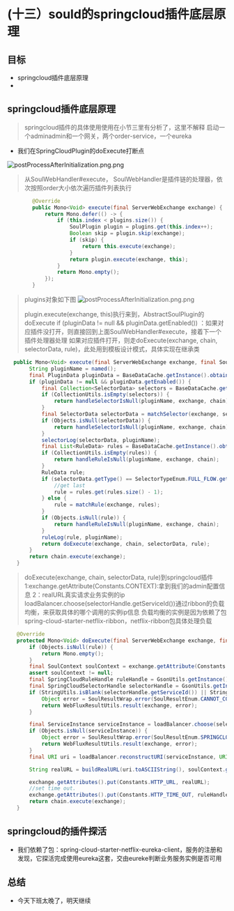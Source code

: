 # (十三）sould的springcloud插件底层原理

##  目标
* springcloud插件底层原理
*



## springcloud插件底层原理
> springcloud插件的具体使用使用在小节三里有分析了，这里不解释
> 启动一个adminadmin和一个网关，两个order-service，一个eureka

* 我们在SpringCloudPlugin的doExecute打断点

![postProcessAfterInitialization.png.png](../soul/png/postProcessAfterInitialization.png.png "postProcessAfterInitialization.png")
> 从SoulWebHandler#execute， SoulWebHandler是插件链的处理器，依次按照order大小依次遍历插件列表执行
 ```Java   
         @Override
         public Mono<Void> execute(final ServerWebExchange exchange) {
             return Mono.defer(() -> {
                 if (this.index < plugins.size()) {
                     SoulPlugin plugin = plugins.get(this.index++);
                     Boolean skip = plugin.skip(exchange);
                     if (skip) {
                         return this.execute(exchange);
                     }
                     return plugin.execute(exchange, this);
                 }
                 return Mono.empty();
             });
         }
  ```
>  plugins对象如下图
![postProcessAfterInitialization.png.png](../soul/png/postProcessAfterInitialization.png.png "postProcessAfterInitialization.png")
>
> plugin.execute(exchange, this)执行来到，AbstractSoulPlugin的doExecute
> if (pluginData != null && pluginData.getEnabled()) ：如果对应插件没打开，则直接回到上面SoulWebHandler#execute，接着下一个插件处理器处理
> 如果对应插件打开，则走doExecute(exchange, chain, selectorData, rule)，此处用到模板设计模式，具体实现在继承类
 ```Java   
   public Mono<Void> execute(final ServerWebExchange exchange, final SoulPluginChain chain) {
        String pluginName = named();
        final PluginData pluginData = BaseDataCache.getInstance().obtainPluginData(pluginName);
        if (pluginData != null && pluginData.getEnabled()) {
            final Collection<SelectorData> selectors = BaseDataCache.getInstance().obtainSelectorData(pluginName);
            if (CollectionUtils.isEmpty(selectors)) {
                return handleSelectorIsNull(pluginName, exchange, chain);
            }
            final SelectorData selectorData = matchSelector(exchange, selectors);
            if (Objects.isNull(selectorData)) {
                return handleSelectorIsNull(pluginName, exchange, chain);
            }
            selectorLog(selectorData, pluginName);
            final List<RuleData> rules = BaseDataCache.getInstance().obtainRuleData(selectorData.getId());
            if (CollectionUtils.isEmpty(rules)) {
                return handleRuleIsNull(pluginName, exchange, chain);
            }
            RuleData rule;
            if (selectorData.getType() == SelectorTypeEnum.FULL_FLOW.getCode()) {
                //get last
                rule = rules.get(rules.size() - 1);
            } else {
                rule = matchRule(exchange, rules);
            }
            if (Objects.isNull(rule)) {
                return handleRuleIsNull(pluginName, exchange, chain);
            }
            ruleLog(rule, pluginName);
            return doExecute(exchange, chain, selectorData, rule);
        }
        return chain.execute(exchange);
    }
 ```
>  doExecute(exchange, chain, selectorData, rule)到springcloud插件
> 1:exchange.getAttribute(Constants.CONTEXT):拿到我们的admin配置信息
> 2：realURL真实请求业务实例的ip
> loadBalancer.choose(selectorHandle.getServiceId())通过ribbon的负载均衡，来获取具体的哪个调用的实例ip信息
> 负载均衡的实例是因为依赖了包spring-cloud-starter-netflix-ribbon，netflix-ribbon包具体处理负载

 ```Java  
    @Override
    protected Mono<Void> doExecute(final ServerWebExchange exchange, final SoulPluginChain chain, final SelectorData selector, final RuleData rule) {
        if (Objects.isNull(rule)) {
            return Mono.empty();
        }
        final SoulContext soulContext = exchange.getAttribute(Constants.CONTEXT);
        assert soulContext != null;
        final SpringCloudRuleHandle ruleHandle = GsonUtils.getInstance().fromJson(rule.getHandle(), SpringCloudRuleHandle.class);
        final SpringCloudSelectorHandle selectorHandle = GsonUtils.getInstance().fromJson(selector.getHandle(), SpringCloudSelectorHandle.class);
        if (StringUtils.isBlank(selectorHandle.getServiceId()) || StringUtils.isBlank(ruleHandle.getPath())) {
            Object error = SoulResultWrap.error(SoulResultEnum.CANNOT_CONFIG_SPRINGCLOUD_SERVICEID.getCode(), SoulResultEnum.CANNOT_CONFIG_SPRINGCLOUD_SERVICEID.getMsg(), null);
            return WebFluxResultUtils.result(exchange, error);
        }

        final ServiceInstance serviceInstance = loadBalancer.choose(selectorHandle.getServiceId());
        if (Objects.isNull(serviceInstance)) {
            Object error = SoulResultWrap.error(SoulResultEnum.SPRINGCLOUD_SERVICEID_IS_ERROR.getCode(), SoulResultEnum.SPRINGCLOUD_SERVICEID_IS_ERROR.getMsg(), null);
            return WebFluxResultUtils.result(exchange, error);
        }
        final URI uri = loadBalancer.reconstructURI(serviceInstance, URI.create(soulContext.getRealUrl()));

        String realURL = buildRealURL(uri.toASCIIString(), soulContext.getHttpMethod(), exchange.getRequest().getURI().getQuery());

        exchange.getAttributes().put(Constants.HTTP_URL, realURL);
        //set time out.
        exchange.getAttributes().put(Constants.HTTP_TIME_OUT, ruleHandle.getTimeout());
        return chain.execute(exchange);
    }
 ```

## springcloud的插件探活
* 我们依赖了包：spring-cloud-starter-netflix-eureka-client，服务的注册和发现，它探活完成使用eureka这套，交由eureke判断业务服务实例是否可用


## 总结
*  今天下班太晚了，明天继续
